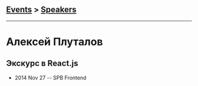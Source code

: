 ## [Events](../README.md) > [Speakers](../speakers.md)
---

# Алексей Плуталов

## Экскурс в React.js
- 2014 Nov 27 -- SPB Frontend    
